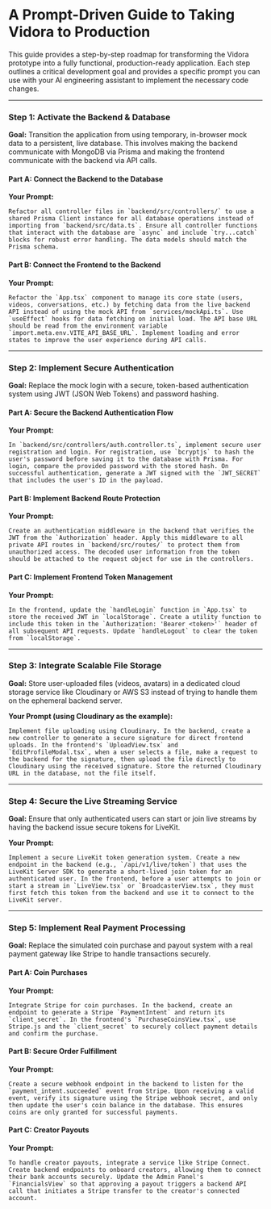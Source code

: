# A Prompt-Driven Guide to Taking Vidora to Production

This guide provides a step-by-step roadmap for transforming the Vidora prototype into a fully functional, production-ready application. Each step outlines a critical development goal and provides a specific prompt you can use with your AI engineering assistant to implement the necessary code changes.

---

### **Step 1: Activate the Backend & Database**

**Goal:** Transition the application from using temporary, in-browser mock data to a persistent, live database. This involves making the backend communicate with MongoDB via Prisma and making the frontend communicate with the backend via API calls.

#### **Part A: Connect the Backend to the Database**

**Your Prompt:**
```
Refactor all controller files in `backend/src/controllers/` to use a shared Prisma Client instance for all database operations instead of importing from `backend/src/data.ts`. Ensure all controller functions that interact with the database are `async` and include `try...catch` blocks for robust error handling. The data models should match the Prisma schema.
```

#### **Part B: Connect the Frontend to the Backend**

**Your Prompt:**
```
Refactor the `App.tsx` component to manage its core state (users, videos, conversations, etc.) by fetching data from the live backend API instead of using the mock API from `services/mockApi.ts`. Use `useEffect` hooks for data fetching on initial load. The API base URL should be read from the environment variable `import.meta.env.VITE_API_BASE_URL`. Implement loading and error states to improve the user experience during API calls.
```

---

### **Step 2: Implement Secure Authentication**

**Goal:** Replace the mock login with a secure, token-based authentication system using JWT (JSON Web Tokens) and password hashing.

#### **Part A: Secure the Backend Authentication Flow**

**Your Prompt:**
```
In `backend/src/controllers/auth.controller.ts`, implement secure user registration and login. For registration, use `bcryptjs` to hash the user's password before saving it to the database with Prisma. For login, compare the provided password with the stored hash. On successful authentication, generate a JWT signed with the `JWT_SECRET` that includes the user's ID in the payload.
```

#### **Part B: Implement Backend Route Protection**

**Your Prompt:**
```
Create an authentication middleware in the backend that verifies the JWT from the `Authorization` header. Apply this middleware to all private API routes in `backend/src/routes/` to protect them from unauthorized access. The decoded user information from the token should be attached to the request object for use in the controllers.
```

#### **Part C: Implement Frontend Token Management**

**Your Prompt:**
```
In the frontend, update the `handleLogin` function in `App.tsx` to store the received JWT in `localStorage`. Create a utility function to include this token in the `Authorization: 'Bearer <token>'` header of all subsequent API requests. Update `handleLogout` to clear the token from `localStorage`.
```

---

### **Step 3: Integrate Scalable File Storage**

**Goal:** Store user-uploaded files (videos, avatars) in a dedicated cloud storage service like Cloudinary or AWS S3 instead of trying to handle them on the ephemeral backend server.

**Your Prompt (using Cloudinary as the example):**
```
Implement file uploading using Cloudinary. In the backend, create a new controller to generate a secure signature for direct frontend uploads. In the frontend's `UploadView.tsx` and `EditProfileModal.tsx`, when a user selects a file, make a request to the backend for the signature, then upload the file directly to Cloudinary using the received signature. Store the returned Cloudinary URL in the database, not the file itself.
```

---

### **Step 4: Secure the Live Streaming Service**

**Goal:** Ensure that only authenticated users can start or join live streams by having the backend issue secure tokens for LiveKit.

**Your Prompt:**
```
Implement a secure LiveKit token generation system. Create a new endpoint in the backend (e.g., `/api/v1/live/token`) that uses the LiveKit Server SDK to generate a short-lived join token for an authenticated user. In the frontend, before a user attempts to join or start a stream in `LiveView.tsx` or `BroadcasterView.tsx`, they must first fetch this token from the backend and use it to connect to the LiveKit server.
```

---

### **Step 5: Implement Real Payment Processing**

**Goal:** Replace the simulated coin purchase and payout system with a real payment gateway like Stripe to handle transactions securely.

#### **Part A: Coin Purchases**

**Your Prompt:**
```
Integrate Stripe for coin purchases. In the backend, create an endpoint to generate a Stripe `PaymentIntent` and return its `client_secret`. In the frontend's `PurchaseCoinsView.tsx`, use Stripe.js and the `client_secret` to securely collect payment details and confirm the purchase.
```

#### **Part B: Secure Order Fulfillment**

**Your Prompt:**
```
Create a secure webhook endpoint in the backend to listen for the `payment_intent.succeeded` event from Stripe. Upon receiving a valid event, verify its signature using the Stripe webhook secret, and only then update the user's coin balance in the database. This ensures coins are only granted for successful payments.
```

#### **Part C: Creator Payouts**

**Your Prompt:**
```
To handle creator payouts, integrate a service like Stripe Connect. Create backend endpoints to onboard creators, allowing them to connect their bank accounts securely. Update the Admin Panel's `FinancialsView` so that approving a payout triggers a backend API call that initiates a Stripe transfer to the creator's connected account.
```
